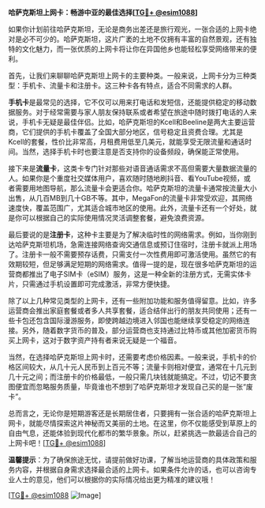 **哈萨克斯坦上网卡：畅游中亚的最佳选择[[TG💪+ @esim1088](https://t.me/s/esim1088)]**

如果你计划前往哈萨克斯坦，无论是商务出差还是旅行观光，一张合适的上网卡绝对是必不可少的。哈萨克斯坦，这片广袤的土地不仅拥有丰富的自然景观，还有独特的文化魅力，而一张优质的上网卡将让你在异国他乡也能轻松享受网络带来的便利。

首先，让我们来聊聊哈萨克斯坦上网卡的主要种类。一般来说，上网卡分为三种类型：手机卡、流量卡和注册卡。这三种卡各有特点，适合不同需求的人群。

**手机卡**是最常见的选择，它不仅可以用来打电话和发短信，还能提供稳定的移动数据服务。对于经常需要与家人朋友保持联系或者希望在旅途中随时拨打电话的人来说，手机卡无疑是最佳伴侣。比如，哈萨克斯坦的Kcell和Beeline是两大主要运营商，它们提供的手机卡覆盖了全国大部分地区，信号稳定且资费合理。尤其是Kcell的套餐，性价比非常高，月租费用低至几美元，就能享受无限流量和通话时间。当然，选择手机卡时也要注意是否支持你的设备频段，确保能正常使用。

接下来是**流量卡**，这类卡专门针对那些对语音通话需求不高但需要大量数据流量的人。如果你是个重度社交媒体用户，喜欢随时随地刷抖音、看YouTube视频，或者需要用地图导航，那么流量卡会更适合你。哈萨克斯坦的流量卡通常按流量大小出售，从几百MB到几十GB不等。其中，MegaFon的流量卡非常受欢迎，其网络速度快，覆盖范围广，尤其适合城市地区的使用。此外，流量卡还有一个好处，就是你可以根据自己的实际使用情况灵活调整套餐，避免浪费资源。

最后要说的是**注册卡**，这种卡主要是为了解决临时性的网络需求。例如，当你刚到达哈萨克斯坦机场，急需连接网络查询交通信息或预订住宿时，注册卡就派上用场了。注册卡一般不需要预存话费，只需支付一次性费用即可激活使用。虽然它的有效期较短，但足够满足短期的网络需求。值得一提的是，现在很多哈萨克斯坦的运营商都推出了电子SIM卡（eSIM）服务，这是一种全新的注册方式，无需实体卡片，只需通过手机设置即可完成激活，非常方便快捷。

除了以上几种常见类型的上网卡，还有一些附加功能和服务值得留意。比如，许多运营商会推出家庭套餐或者多人共享套餐，适合结伴出行的朋友共同使用；还有一些卡包还包含国际漫游服务，即使跨越边境进入邻国也能继续享受稳定的网络连接。另外，随着数字货币的普及，部分运营商也支持通过比特币或其他加密货币购买上网卡，这对于数字资产持有者来说无疑是一个福音。

当然，在选择哈萨克斯坦上网卡时，还需要考虑价格因素。一般来说，手机卡的价格区间较大，从几十元人民币到上百元不等；流量卡则相对便宜，通常在十几元到几十元之间；而注册卡的价格最低，一般只需几块钱就能搞定。不过，切记不要贪图便宜而忽略服务质量，毕竟谁也不想到了哈萨克斯坦才发现自己买的是一张“废卡”。

总而言之，无论你是短期游客还是长期居住者，只要拥有一张合适的哈萨克斯坦上网卡，就能尽情探索这片神秘而又美丽的土地。在这里，你不仅能感受到草原上的自由气息，还能体验到现代化都市的繁华景象。所以，赶紧挑选一款最适合自己的上网卡吧！[[TG💪+ @esim1088](https://t.me/s/esim1088)]

**温馨提示**：为了确保旅途无忧，请提前做好功课，了解当地运营商的具体政策和服务内容，并根据自身需求选择最合适的上网卡。如果条件允许的话，也可以咨询专业人士的意见，他们可以根据你的实际情况给出更为精准的建议哦！

[[TG💪+ @esim1088](https://t.me/s/esim1088) ![Image](https://i.postimg.cc/4NQfJmqS/Snipaste-2025-05-13-00-14-12.png)]